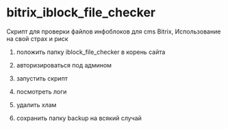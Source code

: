 # bitrix_iblock_file_checker

Скрипт для проверки файлов инфоблоков для cms Bitrix, Использование на свой страх и риск

1. положить папку iblock_file_checker в корень сайта
2. авторизироваться под админом
3. запустить скрипт
4. посмотреть логи

5. удалить хлам
6. сохранить папку backup на всякий случай
